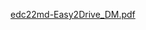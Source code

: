 [edc22md-Easy2Drive_DM.pdf](KOUDOU/CYBERSECURITY-SLAM/2023-09-02_cryptographie/edc22md-Easy2Drive_DM.pdf)